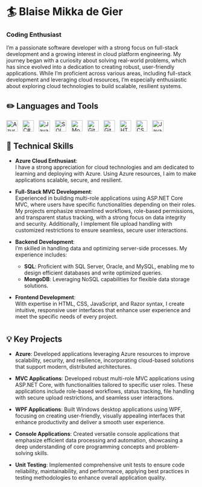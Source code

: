# 🏄 Blaise Mikka de Gier  
### Coding Enthusiast  

I’m a passionate software developer with a strong focus on full-stack development and a growing interest in cloud platform engineering. My journey began with a curiosity about solving real-world problems, which has since evolved into a dedication to creating robust, user-friendly applications. While I’m proficient across various areas, including full-stack development and leveraging cloud resources, I’m especially enthusiastic about exploring cloud technologies to build scalable, resilient systems.

## ✏️ Languages and Tools  
<img align="left" alt="Azure" width="30px" style="padding-right: 10px;" src="https://cdn.jsdelivr.net/gh/devicons/devicon/icons/azure/azure-original.svg" />  
<img align="left" alt="C#" width="30px" style="padding-right: 10px;" src="https://cdn.jsdelivr.net/gh/devicons/devicon/icons/csharp/csharp-original.svg" />  
<img align="left" alt="Java" width="30px" style="padding-right: 10px;" src="https://cdn.jsdelivr.net/gh/devicons/devicon/icons/java/java-original.svg" />  
<img align="left" alt="SQL" width="30px" style="padding-right: 10px;" src="https://cdn.jsdelivr.net/gh/devicons/devicon/icons/mysql/mysql-original.svg" />  
<img align="left" alt="MongoDB" width="30px" style="padding-right: 10px;" src="https://cdn.jsdelivr.net/gh/devicons/devicon/icons/mongodb/mongodb-original.svg" />  
<img align="left" alt="Git" width="30px" style="padding-right: 10px;" src="https://cdn.jsdelivr.net/gh/devicons/devicon/icons/git/git-original.svg" />  
<img align="left" alt="GitHub" width="30px" style="padding-right: 10px;" src="https://cdn.jsdelivr.net/gh/devicons/devicon/icons/github/github-original.svg" />  
<img align="left" alt="HTML5" width="30px" style="padding-right: 10px;" src="https://cdn.jsdelivr.net/gh/devicons/devicon/icons/html5/html5-plain.svg" />  
<img align="left" alt="CSS3" width="30px" style="padding-right: 10px;" src="https://cdn.jsdelivr.net/gh/devicons/devicon/icons/css3/css3-plain.svg" />  
<img align="left" alt="JavaScript" width="30px" style="padding-right: 10px;" src="https://cdn.jsdelivr.net/gh/devicons/devicon/icons/javascript/javascript-plain.svg" />  

<br>

#

## 🚀 Technical Skills  
- **Azure Cloud Enthusiast**:  
  I have a strong appreciation for cloud technologies and am dedicated to learning and deploying with Azure. Using Azure resources, I aim to make applications scalable, secure, and resilient.

- **Full-Stack MVC Development**:  
  Experienced in building multi-role applications using ASP.NET Core MVC, where users have specific functionalities depending on their roles. My projects emphasize streamlined workflows, role-based permissions, and transparent status tracking, with a strong focus on data integrity and security. Additionally, I implement file upload handling with customized restrictions to ensure seamless, secure user interactions.

- **Backend Development**:  
  I’m skilled in handling data and optimizing server-side processes. My experience includes:  
  - **SQL**: Proficient with SQL Server, Oracle, and MySQL, enabling me to design efficient databases and write optimized queries.  
  - **MongoDB**: Leveraging NoSQL capabilities for flexible data storage solutions.

- **Frontend Development**:  
  With expertise in HTML, CSS, JavaScript, and Razor syntax, I create intuitive, responsive user interfaces that enhance user experience and meet the specific needs of every project.

#

## 💡 Key Projects  
- **Azure**: Developed applications leveraging Azure resources to improve scalability, security, and resilience, incorporating cloud-based solutions that support modern, distributed architectures.

- **MVC Applications**: Developed robust multi-role MVC applications using ASP.NET Core, with functionalities tailored to specific user roles. These applications include role-based workflows, status tracking, file handling with secure upload restrictions, and seamless user interactions.

- **WPF Applications**: Built Windows desktop applications using WPF, focusing on creating user-friendly, visually appealing interfaces that enhance productivity and deliver a smooth user experience.

- **Console Applications**: Created versatile console applications that emphasize efficient data processing and automation, showcasing a deep understanding of core programming concepts and problem-solving skills.

- **Unit Testing**: Implemented comprehensive unit tests to ensure code reliability, maintainability, and performance, applying best practices in testing methodologies to enhance overall application quality.

#
